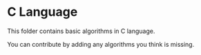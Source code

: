# C Language

This folder contains basic algorithms in C language.

You can contribute by adding any algorithms you think is missing.
